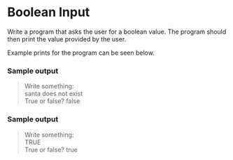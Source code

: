 # Boolean Input
Write a program that asks the user for a boolean value. The program should then print the value provided by the user.

Example prints for the program can be seen below.
### Sample output

>Write something: <br>
>santa does not exist <br>
>True or false? false <br>

### Sample output

>Write something: <br>
>TRUE <br>
>True or false? true <br>